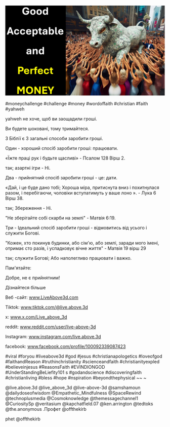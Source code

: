 ![Video cover image](../cover.jpg "cover photo")

#moneychallenge #challenge #money #wordoffaith #christian #faith #yahweh

yahweh не хоче, щоб ви заощадили гроші.

Ви будете шоковані, тому тримайтеся.

З Біблії є 3 загальні способи заробити гроші.

Один - хороший спосіб заробити гроші: працювати.

«Їжте праці рук і будьте щасливі» - Псалом 128 Вірш 2.

так; азартні ігри - Ні.

Два - прийнятний спосіб заробити гроші - це: дати.

«Дай, і це буде дано тобі; Хороша міра, притиснута вниз і похитнулася разом, і перебігаючи, чоловіки вступатимуть у ваше лоно ». - Лука 6 Вірш 38.

так; Збереження - Ні.

"Не зберігайте собі скарби на землі" - Матвія 6:19.

Три - Ідеальний спосіб заробити гроші - відмовитись від усього і служити Богові.

"Кожен, хто покинув будинки, або сім'ю, або землі, заради мого імені, отримає сто разів, і успадковує вічне життя" - Матвія 19 вірш 29

так; служити Богові; Або наполегливо працювати і важко.

Пам'ятайте:

Добре, не є прийнятним!

Дізнайтеся більше

Веб -сайт: www.LiveAbove3d.com

Tiktok: www.tiktok.com/@live.above.3d

x: www.x.com/Live_above_3d

reddit: www.reddit.com/user/live-above-3d

Instagram: www.instagram.com/live.above.3d

facebook: www.facebook.com/profile/100092339087423

#viral #foryou #liveabove3d #god #jesus #christianapologetics #loveofgod #faithandReason #truthinchristianity #scienceandfaith #christianityexpled #believeinjesus #ReasonsFaith #EVINDIONGOD #UnderStandingBeLiefity101 s #godandscience #discoveringfaith #christianliving #bless #hope #nspiration #beyondthephysical ~~ ~

@live.above.3d @live_above_3d @live-above-3d @samshamoun @dailydoseofwisdom @Empathetic_Mindfulness @SpaceRewind @technoplusmedia @Cosmoknowledge @themessagechannel1 @CuriositySp @veritasium @kapchatfield.07 @ken.arrington @tedtoks @the.anonymous .Профет @offthekirb

phet @offthekirb